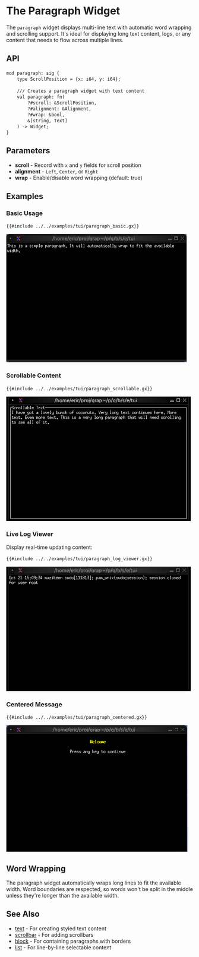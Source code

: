 # The Paragraph Widget

The `paragraph` widget displays multi-line text with automatic word wrapping and scrolling support. It's ideal for displaying long text content, logs, or any content that needs to flow across multiple lines.

## API

```
mod paragraph: sig {
    type ScrollPosition = {x: i64, y: i64};

    /// Creates a paragraph widget with text content
    val paragraph: fn(
        ?#scroll: &ScrollPosition,
        ?#alignment: &Alignment,
        ?#wrap: &bool,
        &[string, Text]
    ) -> Widget;
}
```

## Parameters

- **scroll** - Record with `x` and `y` fields for scroll position
- **alignment** - `Left`, `Center`, or `Right`
- **wrap** - Enable/disable word wrapping (default: true)

## Examples

### Basic Usage

```graphix
{{#include ../../examples/tui/paragraph_basic.gx}}
```

![Basic Paragraph](./media/paragraph_basic.png)

### Scrollable Content

```graphix
{{#include ../../examples/tui/paragraph_scrollable.gx}}
```

![Scrollable Paragraph](./media/paragraph_scrollable.gif)

### Live Log Viewer

Display real-time updating content:

```graphix
{{#include ../../examples/tui/paragraph_log_viewer.gx}}
```

![Log Viewer](./media/paragraph_log_viewer.gif)

### Centered Message

```graphix
{{#include ../../examples/tui/paragraph_centered.gx}}
```

![Paragraph Centered](./media/paragraph_centered.png)

## Word Wrapping

The paragraph widget automatically wraps long lines to fit the available width. Word boundaries are respected, so words won't be split in the middle unless they're longer than the available width.

## See Also

- [text](text.md) - For creating styled text content
- [scrollbar](scroll.md) - For adding scrollbars
- [block](block.md) - For containing paragraphs with borders
- [list](list.md) - For line-by-line selectable content
